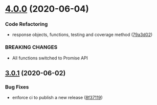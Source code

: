 # [4.0.0](https://github.com/ridvanaltun/eksi-sozluk/compare/v3.0.1...v4.0.0) (2020-06-04)


### Code Refactoring

* response objects, functions, testing and coverage method ([79a3d02](https://github.com/ridvanaltun/eksi-sozluk/commit/79a3d02ae7523806ee5bbfb60b8392f8f4803356))


### BREAKING CHANGES

* All functions switched to Promise API

## [3.0.1](https://github.com/ridvanaltun/eksi-sozluk/compare/v3.0.0...v3.0.1) (2020-06-02)


### Bug Fixes

* enforce ci to publish a new release ([8f37119](https://github.com/ridvanaltun/eksi-sozluk/commit/8f3711988f4e3a58d92ecf0eae64a2f8e370d216))
